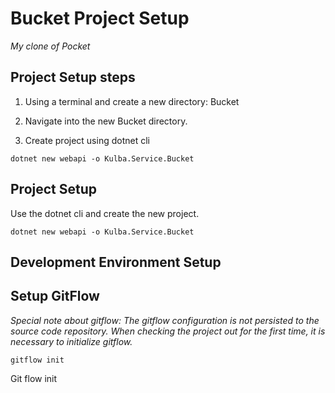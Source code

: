 # Bucket Project Setup

_My clone of Pocket_

## Project Setup steps

1.  Using a terminal and create a new directory: Bucket

2.  Navigate into the new Bucket directory.

3.  Create project using dotnet cli
```shell
dotnet new webapi -o Kulba.Service.Bucket
```



## Project Setup

Use the dotnet cli and create the new project.


```
dotnet new webapi -o Kulba.Service.Bucket
```

## Development Environment Setup

## Setup GitFlow
_Special note about gitflow:
The gitflow configuration is not persisted to the source code repository. When checking the project out for the first time, it is necessary to initialize gitflow._
```shell
gitflow init
```


Git flow init
